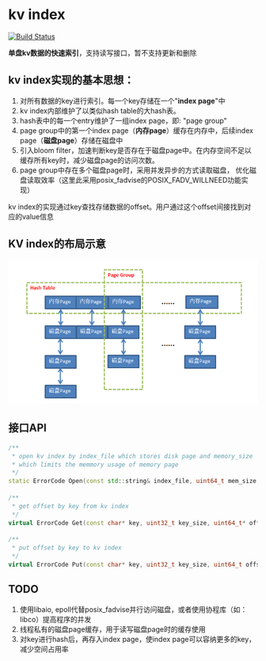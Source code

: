kv index
=====

[![Build Status](https://travis-ci.org/lxyhcx/kv_index.svg?branch=master)](https://travis-ci.org/lxyhcx/kv_index)

**单盘kv数据的快速索引**，支持读写接口，暂不支持更新和删除

## kv index实现的基本思想：

1. 对所有数据的key进行索引。每一个key存储在一个"**index page**"中
2. kv index内部维护了以类似hash table的大hash表。
3. hash表中的每一个entry维护了一组index page，即: "page group"
4. page group中的第一个index page（**内存page**）缓存在内存中，后续index page（**磁盘page**）存储在磁盘中
5. 引入bloom filter，加速判断key是否存在于磁盘page中。在内存空间不足以缓存所有key时，减少磁盘page的访问次数。
6. page group中存在多个磁盘page时，采用并发异步的方式读取磁盘，
   优化磁盘读取效率（这里此采用posix_fadvise的POSIX_FADV_WILLNEED功能实现）

kv index的实现通过key查找存储数据的offset。用户通过这个offset间接找到对应的value信息

## KV index的布局示意

![KV INDEX](https://github.com/lxyhcx/kv_index/raw/master/img/kv_index.PNG)

## 接口API

```cpp
/**
 * open kv index by index_file which stores disk page and memory_size
 * which limits the memmory usage of memory page
 */
static ErrorCode Open(const std::string& index_file, uint64_t mem_size, Index**indexptr);

/**
 * get offset by key from kv index
 */
virtual ErrorCode Get(const char* key, uint32_t key_size, uint64_t* offset) = 0;

/**
 * put offset by key to kv index
 */
virtual ErrorCode Put(const char* key, uint32_t key_size, uint64_t offset) = 0;
```

## TODO
1. 使用libaio, epoll代替posix_fadvise并行访问磁盘，或者使用协程库（如：libco）提高程序的并发
2. 线程私有的磁盘page缓存，用于读写磁盘page时的缓存使用
3. 对key进行hash后，再存入index page，使index page可以容纳更多的key，减少空间占用率

